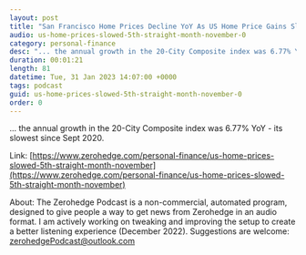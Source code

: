 ```yaml
---
layout: post
title: "San Francisco Home Prices Decline YoY As US Home Price Gains Slowed For The 5th Straight Month"
audio: us-home-prices-slowed-5th-straight-month-november-0
category: personal-finance
desc: "... the annual growth in the 20-City Composite index was 6.77% YoY - its slowest since Sept 2020."
duration: 00:01:21
length: 81
datetime: Tue, 31 Jan 2023 14:07:00 +0000
tags: podcast
guid: us-home-prices-slowed-5th-straight-month-november-0
order: 0
---
```

... the annual growth in the 20-City Composite index was 6.77% YoY - its slowest since Sept 2020.

Link: [https://www.zerohedge.com/personal-finance/us-home-prices-slowed-5th-straight-month-november](https://www.zerohedge.com/personal-finance/us-home-prices-slowed-5th-straight-month-november)

About: The Zerohedge Podcast is a non-commercial, automated program, designed to give people a way to get news from Zerohedge in an audio format.  I am actively working on tweaking and improving the setup to create a better listening experience (December 2022).  Suggestions are welcome: [zerohedgePodcast@outlook.com](mailto:zerohedgePodcast@outlook.com)